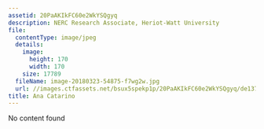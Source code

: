 ```yaml
---
assetid: 20PaAKIkFC60e2WkYSQgyq
description: NERC Research Associate, Heriot-Watt University
file:
  contentType: image/jpeg
  details:
    image:
      height: 170
      width: 170
    size: 17789
  fileName: image-20180323-54875-f7wg2w.jpg
  url: //images.ctfassets.net/bsux5spekp1p/20PaAKIkFC60e2WkYSQgyq/de137c41dbf56956f0e63e6b83643749/image-20180323-54875-f7wg2w.jpg
title: Ana Catarino
---
```

No content found